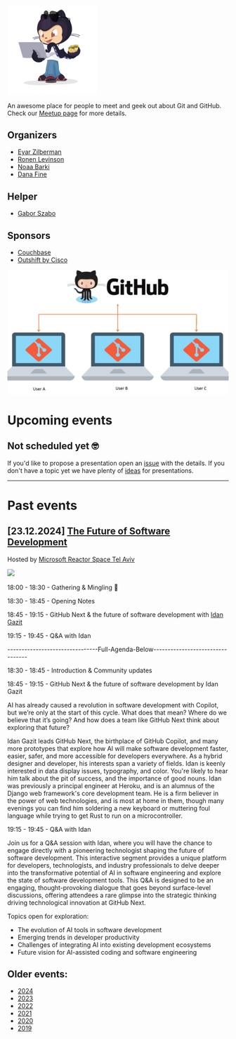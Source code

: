 <img src="./Israeli-Octocat.png" width="40%">

An awesome place for people to meet and geek out about Git and GitHub.
Check our [Meetup page](https://www.meetup.com/github-user-group/) for more details.

## Organizers

* [Eyar Zilberman](https://www.linkedin.com/in/eyar-zilberman/)
* [Ronen Levinson](https://www.linkedin.com/in/ronen-levinson/)
* [Noaa Barki](https://www.linkedin.com/in/noaa-barki-159498163/)
* [Dana Fine](https://www.linkedin.com/in/fine-dana/)

## Helper

* [Gabor Szabo](https://www.linkedin.com/in/szabgab/)

## Sponsors

* [Couchbase](https://www.couchbase.com/)
* [Outshift by Cisco](https://eti.cisco.com/)

![](/img/banner.webp)

# Upcoming events

## Not scheduled yet 🤓

If you'd like to propose a presentation open an [issue](https://github.com/github-user-group/GitHub-User-Group) with the details.
If you don't have a topic yet we have plenty of [ideas](/ideas) for presentations.

-----------------------------

# Past events

## [23.12.2024] [The Future of Software Development](https://www.meetup.com/github-user-group/events/305771335/)

Hosted by [Microsoft Reactor Space Tel Aviv](https://developer.microsoft.com/en-us/reactor/)

![](/img/600_525916399.avif)

18:00 - 18:30 - Gathering & Mingling 🍻

18:30 - 18:45 - Opening Notes

18:45 - 19:15 - GitHub Next & the future of software development with [Idan Gazit](https://www.linkedin.com/in/idangazit/)

19:15 - 19:45 - Q&A with Idan

--------------------------------Full-Agenda-Below---------------------------------

18:30 - 18:45 - Introduction & Community updates

18:45 - 19:15 - GitHub Next & the future of software development by Idan Gazit

AI has already caused a revolution in software development with Copilot, but we’re only at the start of this cycle. What does that mean? Where do we believe that it’s going? And how does a team like GitHub Next think about exploring that future?

Idan Gazit leads GitHub Next, the birthplace of GitHub Copilot, and many more prototypes that explore how AI will make software development faster, easier, safer, and more accessible for developers everywhere.
As a hybrid designer and developer, his interests span a variety of fields. Idan is keenly interested in data display issues, typography, and color. You're likely to hear him talk about the pit of success, and the importance of good nouns.
Idan was previously a principal engineer at Heroku, and is an alumnus of the Django web framework's core development team.
He is a firm believer in the power of web technologies, and is most at home in them, though many evenings you can find him soldering a new keyboard or muttering foul language while trying to get Rust to run on a microcontroller.


19:15 - 19:45 - Q&A with Idan

Join us for a Q&A session with Idan, where you will have the chance to engage directly with a pioneering technologist shaping the future of software development.
This interactive segment provides a unique platform for developers, technologists, and industry professionals to delve deeper into the transformative potential of AI in software engineering and explore the state of software development tools.
This Q&A is designed to be an engaging, thought-provoking dialogue that goes beyond surface-level discussions, offering attendees a rare glimpse into the strategic thinking driving technological innovation at GitHub Next.

Topics open for exploration:

* The evolution of AI tools in software development
* Emerging trends in developer productivity
* Challenges of integrating AI into existing development ecosystems
* Future vision for AI-assisted coding and software engineering

## Older events:

* [2024](2024)
* [2023](2023)
* [2022](2022)
* [2021](2021)
* [2020](2020)
* [2019](2019)

